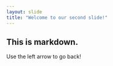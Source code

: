 ```yaml
---
layout: slide
title: "Welcome to our second slide!"
---
```

## This is markdown.
Use the left arrow to go back!